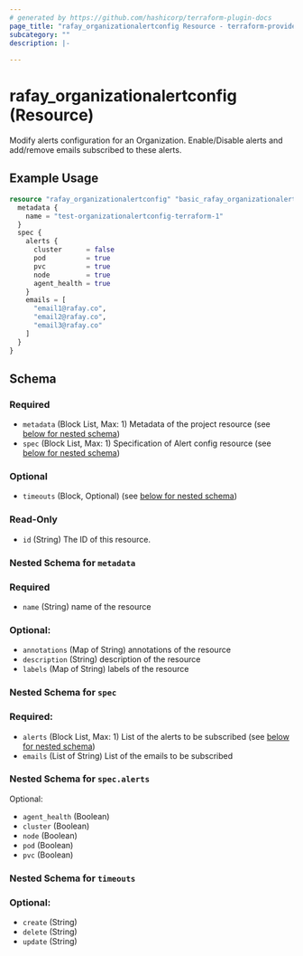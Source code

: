 ```yaml
---
# generated by https://github.com/hashicorp/terraform-plugin-docs
page_title: "rafay_organizationalertconfig Resource - terraform-provider-rafay"
subcategory: ""
description: |-
  
---
```


# rafay_organizationalertconfig (Resource)

Modify alerts configuration for an Organization. Enable/Disable alerts and add/remove emails subscribed to these alerts.

## Example Usage

```terraform
resource "rafay_organizationalertconfig" "basic_rafay_organizationalertconfig" {
  metadata {
    name = "test-organizationalertconfig-terraform-1"
  }
  spec {
    alerts {
      cluster      = false
      pod          = true
      pvc          = true
      node         = true
      agent_health = true
    }
    emails = [
      "email1@rafay.co",
      "email2@rafay.co",
      "email3@rafay.co"
    ]
  }
}
```

<!-- schema generated by tfplugindocs -->
## Schema

### Required

- `metadata` (Block List, Max: 1) Metadata of the project resource (see [below for nested schema](#nestedblock--metadata))
- `spec` (Block List, Max: 1) Specification of Alert config resource (see [below for nested schema](#nestedblock--spec))

### Optional
- `timeouts` (Block, Optional) (see [below for nested schema](#nestedblock--timeouts))

### Read-Only

- `id` (String) The ID of this resource.

<a id="nestedblock--metadata"></a>
### Nested Schema for `metadata`

### Required
- `name` (String) name of the resource

### Optional:

- `annotations` (Map of String) annotations of the resource
- `description` (String) description of the resource
- `labels` (Map of String) labels of the resource


<a id="nestedblock--spec"></a>
### Nested Schema for `spec`

### Required:

- `alerts` (Block List, Max: 1) List of the alerts to be subscribed (see [below for nested schema](#nestedblock--spec--alerts))
- `emails` (List of String) List of the emails to be subscribed

<a id="nestedblock--spec--alerts"></a>
### Nested Schema for `spec.alerts`

Optional:

- `agent_health` (Boolean)
- `cluster` (Boolean)
- `node` (Boolean)
- `pod` (Boolean)
- `pvc` (Boolean)



<a id="nestedblock--timeouts"></a>
### Nested Schema for `timeouts`

### Optional:

- `create` (String)
- `delete` (String)
- `update` (String)


